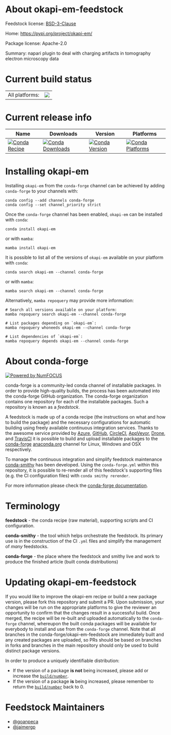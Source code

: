 About okapi-em-feedstock
========================

Feedstock license: [BSD-3-Clause](https://github.com/conda-forge/okapi-em-feedstock/blob/main/LICENSE.txt)

Home: https://pypi.org/project/okapi-em/

Package license: Apache-2.0

Summary: napari plugin to deal with charging artifacts in tomography electron microscopy data

Current build status
====================


<table><tr><td>All platforms:</td>
    <td>
      <a href="https://dev.azure.com/conda-forge/feedstock-builds/_build/latest?definitionId=19045&branchName=main">
        <img src="https://dev.azure.com/conda-forge/feedstock-builds/_apis/build/status/okapi-em-feedstock?branchName=main">
      </a>
    </td>
  </tr>
</table>

Current release info
====================

| Name | Downloads | Version | Platforms |
| --- | --- | --- | --- |
| [![Conda Recipe](https://img.shields.io/badge/recipe-okapi--em-green.svg)](https://anaconda.org/conda-forge/okapi-em) | [![Conda Downloads](https://img.shields.io/conda/dn/conda-forge/okapi-em.svg)](https://anaconda.org/conda-forge/okapi-em) | [![Conda Version](https://img.shields.io/conda/vn/conda-forge/okapi-em.svg)](https://anaconda.org/conda-forge/okapi-em) | [![Conda Platforms](https://img.shields.io/conda/pn/conda-forge/okapi-em.svg)](https://anaconda.org/conda-forge/okapi-em) |

Installing okapi-em
===================

Installing `okapi-em` from the `conda-forge` channel can be achieved by adding `conda-forge` to your channels with:

```
conda config --add channels conda-forge
conda config --set channel_priority strict
```

Once the `conda-forge` channel has been enabled, `okapi-em` can be installed with `conda`:

```
conda install okapi-em
```

or with `mamba`:

```
mamba install okapi-em
```

It is possible to list all of the versions of `okapi-em` available on your platform with `conda`:

```
conda search okapi-em --channel conda-forge
```

or with `mamba`:

```
mamba search okapi-em --channel conda-forge
```

Alternatively, `mamba repoquery` may provide more information:

```
# Search all versions available on your platform:
mamba repoquery search okapi-em --channel conda-forge

# List packages depending on `okapi-em`:
mamba repoquery whoneeds okapi-em --channel conda-forge

# List dependencies of `okapi-em`:
mamba repoquery depends okapi-em --channel conda-forge
```


About conda-forge
=================

[![Powered by
NumFOCUS](https://img.shields.io/badge/powered%20by-NumFOCUS-orange.svg?style=flat&colorA=E1523D&colorB=007D8A)](https://numfocus.org)

conda-forge is a community-led conda channel of installable packages.
In order to provide high-quality builds, the process has been automated into the
conda-forge GitHub organization. The conda-forge organization contains one repository
for each of the installable packages. Such a repository is known as a *feedstock*.

A feedstock is made up of a conda recipe (the instructions on what and how to build
the package) and the necessary configurations for automatic building using freely
available continuous integration services. Thanks to the awesome service provided by
[Azure](https://azure.microsoft.com/en-us/services/devops/), [GitHub](https://github.com/),
[CircleCI](https://circleci.com/), [AppVeyor](https://www.appveyor.com/),
[Drone](https://cloud.drone.io/welcome), and [TravisCI](https://travis-ci.com/)
it is possible to build and upload installable packages to the
[conda-forge](https://anaconda.org/conda-forge) [anaconda.org](https://anaconda.org/)
channel for Linux, Windows and OSX respectively.

To manage the continuous integration and simplify feedstock maintenance
[conda-smithy](https://github.com/conda-forge/conda-smithy) has been developed.
Using the ``conda-forge.yml`` within this repository, it is possible to re-render all of
this feedstock's supporting files (e.g. the CI configuration files) with ``conda smithy rerender``.

For more information please check the [conda-forge documentation](https://conda-forge.org/docs/).

Terminology
===========

**feedstock** - the conda recipe (raw material), supporting scripts and CI configuration.

**conda-smithy** - the tool which helps orchestrate the feedstock.
                   Its primary use is in the construction of the CI ``.yml`` files
                   and simplify the management of *many* feedstocks.

**conda-forge** - the place where the feedstock and smithy live and work to
                  produce the finished article (built conda distributions)


Updating okapi-em-feedstock
===========================

If you would like to improve the okapi-em recipe or build a new
package version, please fork this repository and submit a PR. Upon submission,
your changes will be run on the appropriate platforms to give the reviewer an
opportunity to confirm that the changes result in a successful build. Once
merged, the recipe will be re-built and uploaded automatically to the
`conda-forge` channel, whereupon the built conda packages will be available for
everybody to install and use from the `conda-forge` channel.
Note that all branches in the conda-forge/okapi-em-feedstock are
immediately built and any created packages are uploaded, so PRs should be based
on branches in forks and branches in the main repository should only be used to
build distinct package versions.

In order to produce a uniquely identifiable distribution:
 * If the version of a package **is not** being increased, please add or increase
   the [``build/number``](https://docs.conda.io/projects/conda-build/en/latest/resources/define-metadata.html#build-number-and-string).
 * If the version of a package **is** being increased, please remember to return
   the [``build/number``](https://docs.conda.io/projects/conda-build/en/latest/resources/define-metadata.html#build-number-and-string)
   back to 0.

Feedstock Maintainers
=====================

* [@goanpeca](https://github.com/goanpeca/)
* [@jaimergp](https://github.com/jaimergp/)

